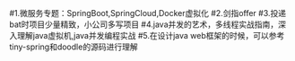 #1.微服务专题：SpringBoot,SpringCloud,Docker虚拟化
#2.剑指offer
#3.投递bat时项目少量精致，小公司多写项目
#4.java并发的艺术，多线程实战指南，深入理解java虚拟机,java并发编程实战
#5.在设计java web框架的时候，可以参考tiny-spring和doodle的源码进行理解